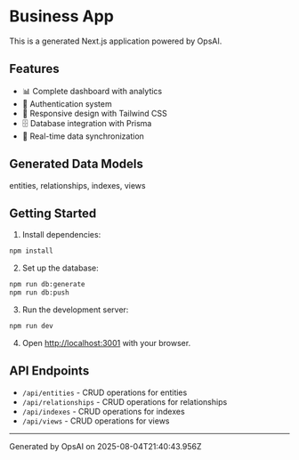 # Business App

This is a generated Next.js application powered by OpsAI.

## Features

- 📊 Complete dashboard with analytics
- 🔐 Authentication system
- 📱 Responsive design with Tailwind CSS
- 🗄️ Database integration with Prisma
- 🔄 Real-time data synchronization

## Generated Data Models

entities, relationships, indexes, views

## Getting Started

1. Install dependencies:
```bash
npm install
```

2. Set up the database:
```bash
npm run db:generate
npm run db:push
```

3. Run the development server:
```bash
npm run dev
```

4. Open [http://localhost:3001](http://localhost:3001) with your browser.

## API Endpoints

- `/api/entities` - CRUD operations for entities
- `/api/relationships` - CRUD operations for relationships
- `/api/indexes` - CRUD operations for indexes
- `/api/views` - CRUD operations for views

---

Generated by OpsAI on 2025-08-04T21:40:43.956Z
